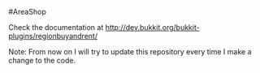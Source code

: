 #AreaShop

Check the documentation at http://dev.bukkit.org/bukkit-plugins/regionbuyandrent/

Note: From now on I will try to update this repository every time I make a change to the code.
